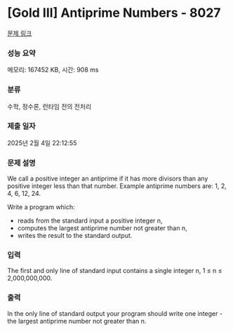 # [Gold III] Antiprime Numbers - 8027 

[문제 링크](https://www.acmicpc.net/problem/8027) 

### 성능 요약

메모리: 167452 KB, 시간: 908 ms

### 분류

수학, 정수론, 런타임 전의 전처리

### 제출 일자

2025년 2월 4일 22:12:55

### 문제 설명

<p>We call a positive integer an antiprime if it has more divisors than any positive integer less than that number. Example antiprime numbers are: 1, 2, 4, 6, 12, 24.</p>

<p>Write a program which:</p>

<ul>
	<li>reads from the standard input a positive integer n,</li>
	<li>computes the largest antiprime number not greater than n,</li>
	<li>writes the result to the standard output.</li>
</ul>

### 입력 

 <p>The first and only line of standard input contains a single integer n, 1 ≤ n ≤ 2,000,000,000.</p>

### 출력 

 <p>In the only line of standard output your program should write one integer - the largest antiprime number not greater than n.</p>

